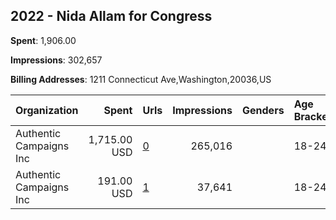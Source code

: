 ## 2022 - Nida Allam for Congress 
**Spent**: 1,906.00

**Impressions**: 302,657

**Billing Addresses**: 1211 Connecticut Ave,Washington,20036,US

|Organization|Spent|Urls|Impressions|Genders|Age Brackets|Country Codes|
|:---|---:|:---|---:|:---|:---|:---|
|Authentic Campaigns Inc|1,715.00 USD|[0](https://www.snap.com/political-ads/asset/3390894857b27d7e34f2cc455fc60350a29b4938ea3d4894beca8896536de01c?mediaType=mp4)|265,016||18-24|united states|
|Authentic Campaigns Inc|191.00 USD|[1](https://www.snap.com/political-ads/asset/060ec2259c53fc92a4ca1d32c6ae7a0ead018a18131488a4dd6d60841e053f91?mediaType=mp4)|37,641||18-24|united states|
